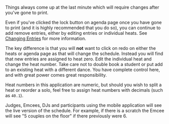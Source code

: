 Things always come up at the last minute which will require changes after you've gone to print.

Even if you've clicked the lock button on agenda page once you have gone to print (and it is highly recommended that you do so), you can continue to add remove entries, either by editing entries or individual heats.  See [Changing Entries](./Entries#changing-entries) for more information.

The key difference is that you will **not** want to click on redo on either the heats or agenda page as that will change the schedule.  Instead you will find that new entries are assigned to heat zero.  Edit the individual heat and change the heat number.  Take care not to double book a student or put add to an existing heat with a different dance.  You have complete control here, and with great power comes great responsibility.

Heat numbers in this application are numeric, but should you wish to split a heat or reorder a solo, feel free to assign heat numbers with decimals (such as `40.1`).

Judges, Emcees, DJs and participants using the mobile application will see the live version of the schedule.  For example, if there is a scratch the Emcee will see "5 couples on the floor" if there previously were 6.

